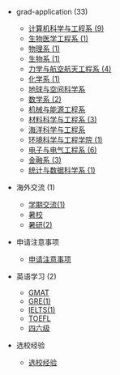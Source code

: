 - grad-application (33)

  - [计算机科学与工程系 (9)](grad-application/计算机科学与工程系/README.md)
  - [生物医学工程系 (1)](grad-application/生物医学工程系/README.md)
  - [物理系 (1)](grad-application/物理系/README.md)
  - [生物系 (1)](grad-application/生物系/README.md)
  - [力学与航空航天工程系 (4)](grad-application/mechanics-and-aerospace-engineering/README.md)
  - [化学系 (1)](grad-application/chemistry/README.md)
  - [地球与空间科学系](grad-application/地球与空间科学系/README.md)
  - [数学系 (2)](grad-application/数学系/README.md)
  - [机械与能源工程系](grad-application/机械与能源工程系/README.md)
  - [材料科学与工程系 (3)](grad-application/材料科学与工程系/README.md)
  - [海洋科学与工程系](grad-application/海洋科学与工程系/README.md)
  - [环境科学与工程学院 (1)](grad-application/环境科学与工程学院/README.md)
  - [电子与电气工程系 (6)](grad-application/电子与电气工程系/README.md)
  - [金融系 (3)](grad-application/金融系/README.md)
  - [统计与数据科学系 (1)](grad-application/统计与数据科学系/README.md)

- 海外交流 (1)

  - [学期交流(1)](海外交流/学期交流/README.md)
  - [暑校](海外交流/暑校/README.md)
  - [暑研(2)](海外交流/暑研/README.md)

- 申请注意事项 

  - [申请注意事项](申请注意事项/README.md)

- 英语学习 (2)

  - [GMAT](英语学习/GMAT/README.md)
  - [GRE(1)](英语学习/GRE/README.md)
  - [IELTS(1)](英语学习/IELTS/README.md)
  - [TOEFL](英语学习/TOEFL/README.md)
  - [四六级](英语学习/四六级/README.md)

- 选校经验

  - [选校经验](选校经验/README.md)

